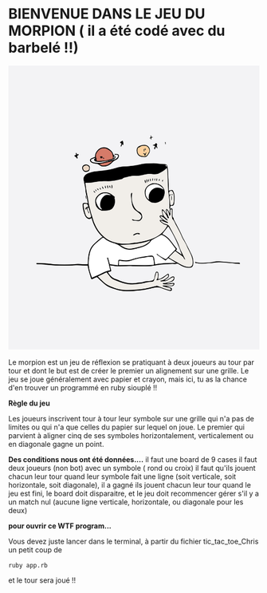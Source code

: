 BIENVENUE DANS LE JEU DU MORPION ( il a été codé avec du barbelé !!)
======================
![Chreees](./ttt.jpg)

Le morpion est un jeu de réflexion se pratiquant à deux joueurs au tour par tour et dont le but est de créer le premier un alignement sur une grille. Le jeu se joue généralement avec papier et crayon, mais ici, tu as la chance d'en trouver un programmé en ruby siouplé !! 

**Règle du jeu**

Les joueurs inscrivent tour à tour leur symbole sur une grille qui n'a pas de limites ou qui n'a que celles du papier sur lequel on joue. Le premier qui parvient à aligner cinq de ses symboles horizontalement, verticalement ou en diagonale gagne un point.

**Des conditions nous ont été données....**
il faut une board de 9 cases
il faut deux joueurs (non bot) avec un symbole ( rond ou croix)
il faut qu'ils jouent chacun leur tour
quand leur symbole fait une ligne (soit verticale, soit horizontale, soit diagonale), il a gagné
ils jouent chacun leur tour
quand le jeu est fini, le board doit disparaitre, et le jeu doit recommencer
gérer s'il y a un match nul (aucune ligne verticale, horizontale, ou diagonale pour les deux)

**pour ouvrir ce WTF program...**

Vous devez juste lancer dans le terminal, à partir du fichier tic_tac_toe_Chris un petit coup de 
```
ruby app.rb
```
et le tour sera joué !!

